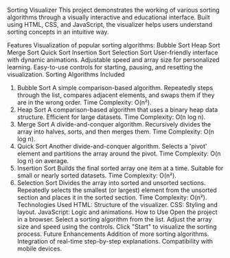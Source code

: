 Sorting Visualizer
This project demonstrates the working of various sorting algorithms through a visually interactive and educational interface. Built using HTML, CSS, and JavaScript, the visualizer helps users understand sorting concepts in an intuitive way.

Features
Visualization of popular sorting algorithms:
Bubble Sort
Heap Sort
Merge Sort
Quick Sort
Insertion Sort
Selection Sort
User-friendly interface with dynamic animations.
Adjustable speed and array size for personalized learning.
Easy-to-use controls for starting, pausing, and resetting the visualization.
Sorting Algorithms Included
1. Bubble Sort
A simple comparison-based algorithm.
Repeatedly steps through the list, compares adjacent elements, and swaps them if they are in the wrong order.
Time Complexity: O(n²).
2. Heap Sort
A comparison-based algorithm that uses a binary heap data structure.
Efficient for large datasets.
Time Complexity: O(n log n).
3. Merge Sort
A divide-and-conquer algorithm.
Recursively divides the array into halves, sorts, and then merges them.
Time Complexity: O(n log n).
4. Quick Sort
Another divide-and-conquer algorithm.
Selects a 'pivot' element and partitions the array around the pivot.
Time Complexity: O(n log n) on average.
5. Insertion Sort
Builds the final sorted array one item at a time.
Suitable for small or nearly sorted datasets.
Time Complexity: O(n²).
6. Selection Sort
Divides the array into sorted and unsorted sections.
Repeatedly selects the smallest (or largest) element from the unsorted section and places it in the sorted section.
Time Complexity: O(n²).
Technologies Used
HTML: Structure of the visualizer.
CSS: Styling and layout.
JavaScript: Logic and animations.
How to Use
Open the project in a browser.
Select a sorting algorithm from the list.
Adjust the array size and speed using the controls.
Click "Start" to visualize the sorting process.
Future Enhancements
Addition of more sorting algorithms.
Integration of real-time step-by-step explanations.
Compatibility with mobile devices.
